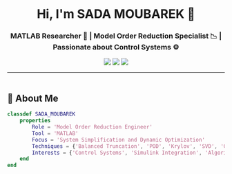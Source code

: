 <h1 align="center">Hi, I'm SADA MOUBAREK 👋</h1>
<h3 align="center">MATLAB Researcher 🧠 | Model Order Reduction Specialist 📉 | Passionate about Control Systems ⚙️</h3>

<p align="center">
  <a href="mailto:saada.moubarek@gmail.com"><img src="https://img.shields.io/badge/Gmail-saada.moubarek@gmail.com-D14836?style=for-the-badge&logo=gmail&logoColor=white" /></a>
  <a href="https://www.linkedin.com/in/sada-moubarek"><img src="https://img.shields.io/badge/LinkedIn-SADA%20MOUBAREK-0077B5?style=for-the-badge&logo=linkedin&logoColor=white" /></a>
  <a href="https://github.com/SADA-MOR-MATLAB"><img src="https://img.shields.io/badge/GitHub-SADA--MOR--MATLAB-181717?style=for-the-badge&logo=github&logoColor=white" /></a>
</p>

---

<img src="https://media.giphy.com/media/3o7abKhOpu0NwenH3O/giphy.gif" width="100%" height="3px" />

## 🚀 About Me

```matlab
classdef SADA_MOUBAREK
    properties
        Role = 'Model Order Reduction Engineer'
        Tool = 'MATLAB'
        Focus = 'System Simplification and Dynamic Optimization'
        Techniques = {'Balanced Truncation', 'POD', 'Krylov', 'SVD', 'Greedy Algorithms'}
        Interests = {'Control Systems', 'Simulink Integration', 'Algorithm Efficiency'}
    end
end
